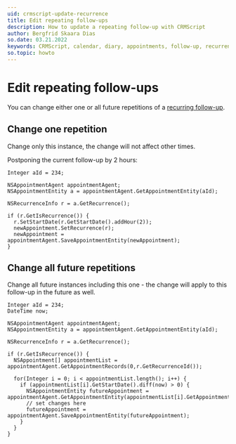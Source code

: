 ```yaml
---
uid: crmscript-update-recurrence
title: Edit repeating follow-ups
description: How to update a repeating follow-up with CRMScript
author: Bergfrid Skaara Dias
so.date: 03.21.2022
keywords: CRMScript, calendar, diary, appointments, follow-up, recurrence
so.topic: howto
---
```


# Edit repeating follow-ups

You can change either one or all future repetitions of a [recurring follow-up][1].

## Change one repetition

Change only this instance, the change will not affect other times.

Postponing the current follow-up by 2 hours:

```crmscript
Integer aId = 234;

NSAppointmentAgent appointmentAgent;
NSAppointmentEntity a = appointmentAgent.GetAppointmentEntity(aId);

NSRecurrenceInfo r = a.GetRecurrence();

if (r.GetIsRecurrence()) {
  r.SetStartDate(r.GetStartDate().addHour(2));
  newAppointment.SetRecurrence(r);
  newAppointment = appointmentAgent.SaveAppointmentEntity(newAppointment);
}
```

## Change all future repetitions

Change all future instances including this one - the change will apply to this follow-up in the future as well.

```crmscript
Integer aId = 234;
DateTime now;

NSAppointmentAgent appointmentAgent;
NSAppointmentEntity a = appointmentAgent.GetAppointmentEntity(aId);

NSRecurrenceInfo r = a.GetRecurrence();

if (r.GetIsRecurrence()) {
  NSAppointment[] appointmentList = appointmentAgent.GetAppointmentRecords(0,r.GetRecurrenceId());

  for(Integer i = 0; i < appointmentList.length(); i++) {
    if (appointmentList[i].GetStartDate().diff(now) > 0) {
      NSAppointmentEntity futureAppointment = appointmentAgent.GetAppointmentEntity(appointmentList[i].GetAppointmentId());
      // set changes here
      futureAppointment = appointmentAgent.SaveAppointmentEntity(futureAppointment);
    }
  }
}
```

<!-- Referenced links -->
[1]: ../../recurring-appointments.md
